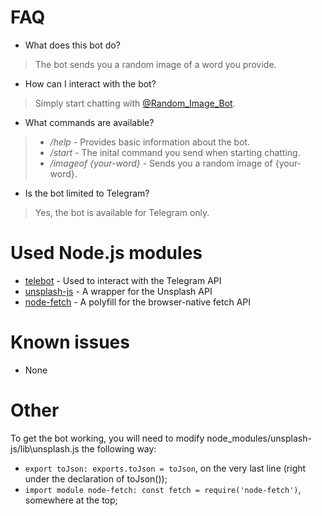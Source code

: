 # FAQ

* What does this bot do?
> The bot sends you a random image of a word you provide.

* How can I interact with the bot?
> Simply start chatting with [@Random_Image_Bot](https://t.me/Random_Image_Bot).

* What commands are available?
> * _/help_ - Provides basic information about the bot.
> * _/start_ - The inital command you send when starting chatting.
> * _/imageof {your-word}_ - Sends you a random image of {your-word}.

* Is the bot limited to Telegram?
> Yes, the bot is available for Telegram only.

# Used Node.js modules

* [telebot](https://www.npmjs.com/package/telebot) - Used to interact with the Telegram API
* [unsplash-js](https://www.npmjs.com/package/unsplash-js) - A wrapper for the Unsplash API
* [node-fetch](https://www.npmjs.com/package/node-fetch) - A polyfill for the browser-native fetch API

# Known issues

* None

# Other
To get the bot working, you will need to modify node_modules/unsplash-js/lib\unsplash.js the following way: 

* `export toJson: exports.toJson = toJson`, on the very last line (right under the declaration of toJson());
* `import module node-fetch: const fetch = require('node-fetch')`, somewhere at the top;